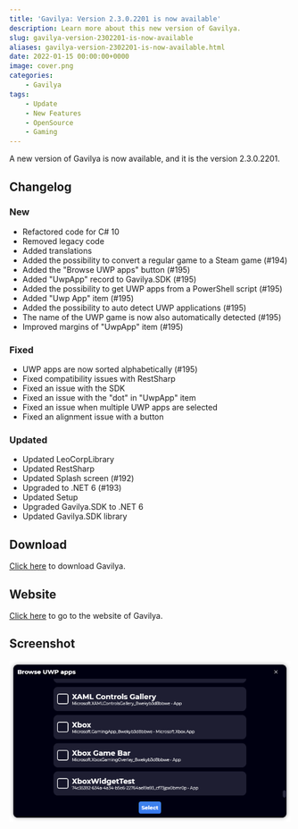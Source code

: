 ```yaml
---
title: 'Gavilya: Version 2.3.0.2201 is now available'
description: Learn more about this new version of Gavilya.
slug: gavilya-version-2302201-is-now-available
aliases: gavilya-version-2302201-is-now-available.html
date: 2022-01-15 00:00:00+0000
image: cover.png
categories:
    - Gavilya
tags:
    - Update
    - New Features
    - OpenSource
    - Gaming
---
```

A new version of Gavilya is now available, and it is the version 2.3.0.2201.

## Changelog
### New
- Refactored code for C# 10
- Removed legacy code
- Added translations
- Added the possibility to convert a regular game to a Steam game (#194)
- Added the "Browse UWP apps" button (#195)
- Added "UwpApp" record to Gavilya.SDK (#195)
- Added the possibility to get UWP apps from a PowerShell script (#195)
- Added "Uwp App" item (#195)
- Added the possibility to auto detect UWP applications (#195)
- The name of the UWP game is now also automatically detected (#195)
- Improved margins of "UwpApp" item (#195)
### Fixed
- UWP apps are now sorted alphabetically (#195)
- Fixed compatibility issues with RestSharp
- Fixed an issue with the SDK
- Fixed an issue with the "dot" in "UwpApp" item
- Fixed an issue when multiple UWP apps are selected
- Fixed an alignment issue with a button
### Updated
- Updated LeoCorpLibrary
- Updated RestSharp
- Updated Splash screen (#192)
- Upgraded to .NET 6 (#193)
- Updated Setup
- Upgraded Gavilya.SDK to .NET 6
- Updated Gavilya.SDK library

## Download

[Click here](https://bit.ly/Gavilya) to download Gavilya.

## Website

[Click here](https://gavilya.leocorporation.dev/) to go to the website of Gavilya.

## Screenshot
![The "Browse UWP Apps" dialog of Gavilya.](cover.png)